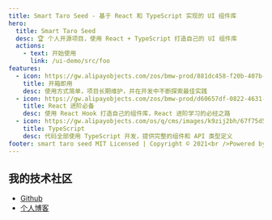 ```yaml
---
title: Smart Taro Seed - 基于 React 和 TypeScript 实现的 UI 组件库
hero:
  title: Smart Taro Seed
  desc: 🏆 个人开源项目，使用 React + TypeScript 打造自己的 UI 组件库
  actions:
    - text: 开始使用
      link: /ui-demo/src/foo
features:
  - icon: https://gw.alipayobjects.com/zos/bmw-prod/881dc458-f20b-407b-947a-95104b5ec82b/k79dm8ih_w144_h144.png
    title: 开箱即用
    desc: 使用方式简单，项目长期维护，并在开发中不断探索最佳实践
  - icon: https://gw.alipayobjects.com/zos/bmw-prod/d60657df-0822-4631-9d7c-e7a869c2f21c/k79dmz3q_w126_h126.png
    title: React 进阶必备
    desc: 使用 React Hook 打造自己的组件库，React 进阶学习的必经之路
  - icon: https://gw.alipayobjects.com/os/q/cms/images/k9zij2bh/67f75d56-0d62-47d6-a8a5-dbd0cb79a401_w96_h96.png
    title: TypeScript
    desc: 代码全部使用 TypeScript 开发，提供完整的组件和 API 类型定义
footer: smart taro seed MIT Licensed | Copyright © 2021<br />Powered by [dumi](https://d.umijs.org)
---
```


## 我的技术社区

- [Github](https://github.com/ssdmtank)
- [个人博客](https://ssdmtank.github.io/)